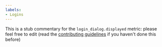 ```yaml
---
labels:
- Logins
---
```

This is a stub commentary for the `login_dialog.displayed` metric: please feel free to edit (read the
[contributing guidelines](https://github.com/mozilla/glean-annotations/blob/main/CONTRIBUTING.md)
if you haven't done this before)
